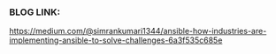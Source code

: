 ### BLOG LINK:
https://medium.com/@simrankumari1344/ansible-how-industries-are-implementing-ansible-to-solve-challenges-6a3f535c685e

